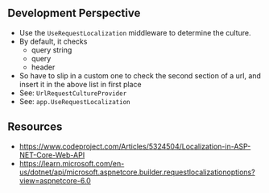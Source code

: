 ﻿## Development Perspective ##

* Use the `UseRequestLocalization` middleware
  to determine the culture. 
* By default, it checks 
  * query string
  * query
  * header 
* So have to slip in a custom one to check the 
  second section of a url, and insert it in the 
  above list in first place
* See: `UrlRequestCultureProvider`
* See: `app.UseRequestLocalization`
 

## Resources ##
* https://www.codeproject.com/Articles/5324504/Localization-in-ASP-NET-Core-Web-API
* https://learn.microsoft.com/en-us/dotnet/api/microsoft.aspnetcore.builder.requestlocalizationoptions?view=aspnetcore-6.0